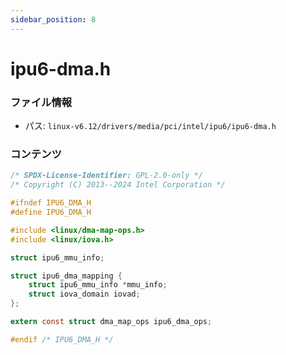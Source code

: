 ```yaml
---
sidebar_position: 8
---
```

# ipu6-dma.h

### ファイル情報

- パス: `linux-v6.12/drivers/media/pci/intel/ipu6/ipu6-dma.h`

### コンテンツ

```h
/* SPDX-License-Identifier: GPL-2.0-only */
/* Copyright (C) 2013--2024 Intel Corporation */

#ifndef IPU6_DMA_H
#define IPU6_DMA_H

#include <linux/dma-map-ops.h>
#include <linux/iova.h>

struct ipu6_mmu_info;

struct ipu6_dma_mapping {
	struct ipu6_mmu_info *mmu_info;
	struct iova_domain iovad;
};

extern const struct dma_map_ops ipu6_dma_ops;

#endif /* IPU6_DMA_H */

```
